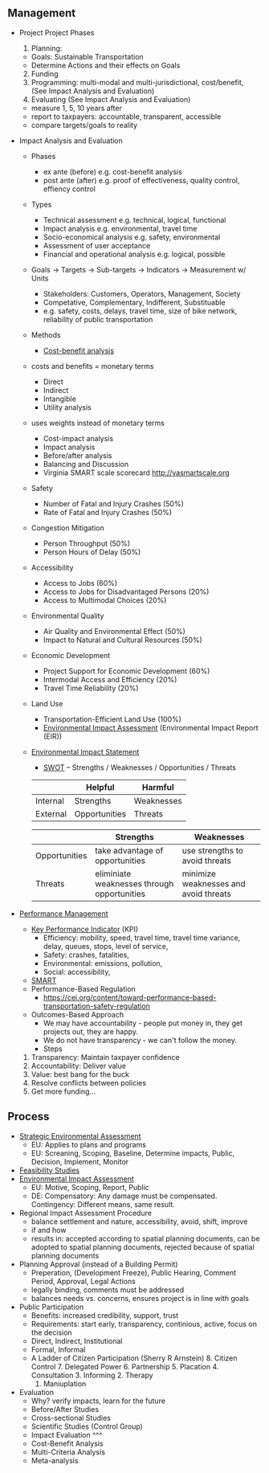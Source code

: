 ## Management 
  * Project Project Phases
    1. Planning:
      * Goals: Sustainable Transportation
      * Determine Actions and their effects on Goals
    2. Funding
    3. Programming: multi-modal and multi-jurisdictional, cost/benefit, (See Impact Analysis and Evaluation)
    4. Evaluating (See Impact Analysis and Evaluation)
      * measure 1, 5, 10 years after
      * report to taxpayers: accountable, transparent, accessible
      * compare targets/goals to reality
  * Impact Analysis and Evaluation
    * Phases
      * ex ante (before) e.g. cost-benefit analysis
      * post ante (after) e.g. proof of effectiveness, quality control, effiency control
    * Types
      * Technical assessment e.g. technical, logical, functional
      * Impact analysis e.g. environmental, travel time
      * Socio-economical analysis e.g. safety, environmental
      * Assessment of user acceptance
      * Financial and operational analysis e.g. logical, possible
    * Goals -> Targets -> Sub-targets -> Indicators -> Measurement w/ Units
      * Stakeholders: Customers, Operators, Management, Society
      * Competative, Complementary, Indifferent, Substituable
      * e.g. safety, costs, delays, travel time, size of bike network, reliability of public transportation
    * Methods
      * [Cost-benefit analysis](https://en.wikipedia.org/wiki/Cost–benefit_analysis)
	* costs and benefits = monetary terms
	  * Direct
	  * Indirect
	  * Intangible
      * Utility analysis
	* uses weights instead of monetary terms
      * Cost-impact analysis
      * Impact analysis
      * Before/after analysis
      * Balancing and Discussion
      * Virginia SMART scale scorecard http://vasmartscale.org 
	* Safety
	  * Number of Fatal and Injury Crashes (50%)
	  * Rate of Fatal and Injury Crashes (50%)
	* Congestion Mitigation
	  * Person Throughput (50%)
	  * Person Hours of Delay (50%)
	* Accessibility
	  * Access to Jobs (60%)
	  * Access to Jobs for Disadvantaged Persons (20%)
	  * Access to Multimodal Choices (20%)
	* Environmental Quality
	  * Air Quality and Environmental Effect (50%)
	  * Impact to Natural and Cultural Resources (50%)
	* Economic Development
	  * Project Support for Economic Development (60%)
	  * Intermodal Access and Efficiency (20%)
	  * Travel Time Reliability (20%)
	* Land Use
	  * Transportation-Efficient Land Use (100%)
      * [Environmental Impact Assessment](https://en.wikipedia.org/wiki/Environmental_impact_assessment) (Environmental Impact Report (EIR))
	* [Environmental Impact Statement](https://en.wikipedia.org/wiki/Environmental_impact_statement)
      * [SWOT](https://en.wikipedia.org/wiki/SWOT_analysis) – Strengths / Weaknesses / Opportunities / Threats

      |   | Helpful | Harmful |
      | - | ------- | ------- |
      | Internal | Strengths | Weaknesses |
      | External | Opportunities | Threats |

      |   | Strengths | Weaknesses |
      | - | --------- | ---------- |
      | Opportunities | take advantage of opportunities | use strengths to avoid threats |
      | Threats | eliminiate weaknesses through opportunities | minimize weaknesses and avoid threats |

  * [Performance Management](https://en.wikipedia.org/wiki/Performance_measurement)
    * [Key Performance Indicator](https://en.wikipedia.org/wiki/Performance_indicator) (KPI)
      * Efficiency: mobility, speed, travel time, travel time variance, delay, queues, stops, level of service,
      * Safety: crashes, fatalities,
      * Environmental: emissions, pollution,
      * Social: accessibility,
    * [SMART](https://en.wikipedia.org/wiki/SMART_criteria)
    * Performance-Based Regulation
      * https://cei.org/content/toward-performance-based-transportation-safety-regulation
    * Outcomes-Based Approach
      * We may have accountability - people put money in, they get projects out, they are happy.
      * We do not have transparency - we can't follow the money.
      * Steps
	1. Transparency: Maintain taxpayer confidence
	2. Accountability: Deliver value
	3. Value: best bang for the buck
	4. Resolve conflicts between policies
	5. Get more funding…

## Process
* [Strategic Environmental Assessment](https://en.wikipedia.org/wiki/Strategic_environmental_assessment)
  * EU: Applies to plans and programs
  * EU: Screaning, Scoping, Baseline, Determine impacts, Public, Decision, Implement, Monitor
* [Feasibility Studies](https://en.wikipedia.org/wiki/Feasibility_study)
* [Environmental Impact Assessment](https://en.wikipedia.org/wiki/Environmental_impact_assessment)
  * EU: Motive, Scoping, Report, Public
  * DE: Compensatory: Any damage must be compensated. Contingency: Different means, same result.
* Regional Impact Assessment Procedure
  * balance settlement and nature, accessibility, avoid, shift, improve
  * if and how
  * results in: accepted according to spatial planning documents, can be adopted to spatial planning documents, rejected because of spatial planning documents
* Planning Approval (instead of a Building Permit)
  * Preperation, (Development Freeze), Public Hearing, Comment Period, Approval, Legal Actions
  * legally binding, comments must be addressed
  * balances needs vs. concerns, ensures project is in line with goals
* Public Participation
  * Benefits: increased credibility, support, trust
  * Requirements: start early, transparency, continious, active, focus on the decision
  * Direct, Indirect, Institutional
  * Formal, Informal
  * A Ladder of Citizen Participation (Sherry R Arnstein)
    8. Citizen Control
    7. Delegated Power
    6. Partnership
    5. Placation
    4. Consultation
    3. Informing
    2. Therapy
    1. Maniuplation
* Evaluation
  * Why? verify impacts, learn for the future
  * Before/After Studies 
  * Cross-sectional Studies
  * Scientific Studies (Control Group)
  * Impact Evaluation ^^^
  * Cost-Benefit Analysis
  * Multi-Criteria Analysis
  * Meta-analysis
